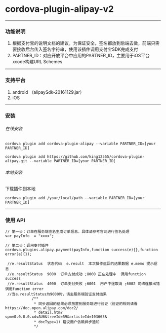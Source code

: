 # cordova-plugin-alipay-v2
***
### 功能说明
1. 根据支付宝的说明文档的建议，为保证安全，签名都放到后端去做，前端只需要接收后台传入签名字符串，使用该插件调用支付宝SDK完成支付
2. PARTNER_ID：对应开放平台中应用的PARTNER_ID，主要用于iOS平台xcode构建URL Schemes

***
### 支持平台
1. android （alipaySdk-20161129.jar）
2. iOS

***
### 安装
###### 在线安装
    cordova plugin add cordova-plugin-alipay --variable PARTNER_ID=[your PARTNER_ID]

    cordova plugin add https://github.com/king12555/cordova-plugin-alipay.git --variable PARTNER_ID=[your PARTNER_ID]

###### 本地安装
下载插件到本地

    cordova plugin add /your/local/path --variable PARTNER_ID=[your PARTNER_ID]
    
***
### 使用 API
    // 第一步：订单在服务端签名生成订单信息，具体请参考官网进行签名处理
    var payInfo  = "xxxx";

    // 第二步：调用支付插件            
    cordova.plugins.alipay.payment(payInfo,function success(e){},function error(e){});

     //e.resultStatus  状态代码  e.result  本次操作返回的结果数据 e.memo 提示信息
     //e.resultStatus  9000  订单支付成功 ;8000 正在处理中  调用function success
     //e.resultStatus  4000  订单支付失败 ;6001  用户中途取消 ;6002 网络连接出错  调用function error
     //当e.resultStatus为9000时，请去服务端验证支付结果
                /**
                 * 同步返回的结果必须放置到服务端进行验证（验证的规则请看https://doc.open.alipay.com/doc2/
                 * detail.htm?spm=0.0.0.0.xdvAU6&treeId=59&articleId=103665&
                 * docType=1) 建议商户依赖异步通知
                 */
